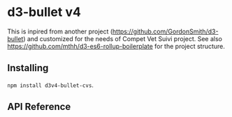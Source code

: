 # d3-bullet v4

This is inpired from another project (https://github.com/GordonSmith/d3-bullet) and customized
for the needs of Compet Vet Suivi project.
See also https://github.com/mthh/d3-es6-rollup-boilerplate for the project structure.


## Installing

`npm install d3v4-bullet-cvs`.

## API Reference



